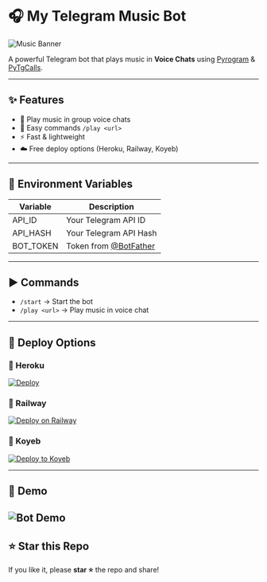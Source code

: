 # 🎧 My Telegram Music Bot

![Music Banner](https://img.icons8.com/color/452/music.png)

A powerful Telegram bot that plays music in **Voice Chats** using [Pyrogram](https://docs.pyrogram.org/) & [PyTgCalls](https://github.com/pytgcalls/pytgcalls).

---

## ✨ Features
- 🎵 Play music in group voice chats
- 🎤 Easy commands `/play <url>`
- ⚡ Fast & lightweight
- ☁️ Free deploy options (Heroku, Railway, Koyeb)

---

## 🔧 Environment Variables

| Variable   | Description |
|------------|-------------|
| API_ID     | Your Telegram API ID |
| API_HASH   | Your Telegram API Hash |
| BOT_TOKEN  | Token from [@BotFather](https://t.me/BotFather) |

---

## ▶️ Commands
- `/start` → Start the bot
- `/play <url>` → Play music in voice chat

---

## 🚀 Deploy Options

### 🔹 Heroku
[![Deploy](https://www.herokucdn.com/deploy/button.svg)](https://heroku.com/deploy)

### 🔹 Railway
[![Deploy on Railway](https://railway.app/button.svg)](https://railway.app/new)

### 🔹 Koyeb
[![Deploy to Koyeb](https://www.koyeb.com/static/images/deploy/button.svg)](https://app.koyeb.com/deploy?type=git)

---

## 📸 Demo
![Bot Demo](https://camo.githubusercontent.com/526f64def8e9178e4a8a1ccc1a4194a324fd6182eeaa16d8245d8010cc888e24/68747470733a2f2f696d672e69636f6e73382e636f6d2f636f6c6f722f3435322f6d757369632e706e67)
---

## ⭐ Star this Repo
If you like it, please **star ⭐** the repo and share!
